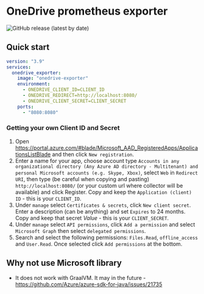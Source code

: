 # OneDrive prometheus exporter
![GitHub release (latest by date)](https://img.shields.io/github/v/release/andrzejressel/onedrive-exporter)

## Quick start

```yaml
version: "3.9"
services:
  onedrive_exporter:
    image: "onedrive-exporter"
    environment:
      - ONEDRIVE_CLIENT_ID=CLIENT_ID
      - ONEDRIVE_REDIRECT=http://localhost:8080/
      - ONEDRIVE_CLIENT_SECRET=CLIENT_SECRET
    ports:
      - "8080:8080"
```

### Getting your own Client ID and Secret

1. Open https://portal.azure.com/#blade/Microsoft_AAD_RegisteredApps/ApplicationsListBlade and then click `New registration`.
2. Enter a name for your app, choose account type `Accounts in any organizational directory (Any Azure AD directory - Multitenant) and personal Microsoft accounts (e.g. Skype, Xbox)`, select `Web` in `Redirect URI`, then type (be careful when copying and pasting) `http://localhost:8080/` (or your custom url where collector will be available) and click Register. Copy and keep the `Application (client) ID`  - this is your `CLIENT_ID`.
3. Under `manage` select `Certificates & secrets`, click `New client secret`. Enter a description (can be anything) and set `Expires` to 24 months. Copy and keep that secret _Value_ - this is your `CLIENT_SECRET`.
4. Under `manage` select `API permissions`, click `Add a permission` and select `Microsoft Graph` then select `delegated permissions`.
5. Search and select the following permissions: `Files.Read`, `offline_access` and `User.Read`. Once selected click `Add permissions` at the bottom.

## Why not use Microsoft library

- It does not work with GraalVM. It may in the future - https://github.com/Azure/azure-sdk-for-java/issues/21735
